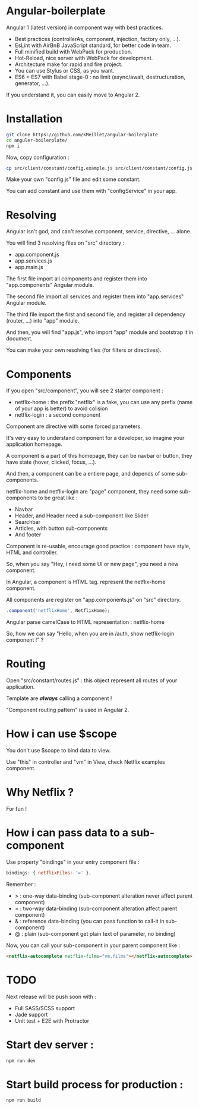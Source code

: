 # Angular-boilerplate

Angular 1 (latest version) in component way with best practices.

- Best practices (controllerAs, component, injection, factory only, ...).
- EsLint with AirBnB JavaScript standard, for better code in team.
- Full minified build with WebPack for production.
- Hot-Reload, nice server with WebPack for development.
- Architecture make for rapid and fire project.
- You can use Stylus or CSS, as you want.
- ES6 + ES7 with Babel stage-0 : no limit (async/await, destructuration, generator, ...).

If you understand it, you can easily move to Angular 2.

# Installation

```sh
git clone https://github.com/kMeillet/angular-boilerplate
cd anguler-boilerplate/
npm i
```

Now, copy configuration :

```sh
cp src/client/constant/config.example.js src/client/constant/config.js
```

Make your own "config.js" file and edit some constant.

You can add constant and use them with "configService" in your app.

# Resolving

Angular isn't god, and can't resolve component, service, directive, ... alone.

You will find 3 resolving files on "src" directory :

- app.component.js
- app.services.js
- app.main.js

The first file import all components and register them into "app.components" Angular module.

The second file import all services and register them into "app.services" Angular module.

The third file import the first and second file, and register all dependency (router, ...) into "app" module.

And then, you will find "app.js", who import "app" module and bootstrap it in document.

You can make your own resolving files (for filters or directives).

# Components

If you open "src/component", you will see 2 starter component :

- netflix-home : the prefix "netflix" is a fake, you can use any prefix (name of your app is better) to avoid colision
- netflix-login : a second component

Component are directive with some forced parameters.

It's very easy to understand component for a developer, so imagine your application homepage.

A component is a part of this homepage, they can be navbar or button, they have state (hover, clicked, focus, ...).

And then, a component can be a entiere page, and depends of some sub-components.

netflix-home and netflix-login are "page" component, they need some sub-components to be great like :

- Navbar
- Header, and Header need a sub-component like Slider
- Searchbar
- Articles, with button sub-components
- And footer

Component is re-usable, encourage good practice : component have style, HTML and controller.

So, when you say "Hey, i need some UI or new page", you need a new component.

In Angular, a component is HTML tag. <netflix-home></netflix-home> represent the netflix-home component.

All components are register on "app.components.js" on "src" directory.

```js
.component('netflixHome', NetflixHome);
````

Angular parse camelCase to HTML representation : netflix-home

So, how we can say "Hello, when you are in /auth, show netflix-login component !" ?

# Routing

Open "src/constant/routes.js" : this object represent all routes of your application.

Template are ***always*** calling a component !

"Component routing pattern" is used in Angular 2.

# How i can use $scope

You don't use $scope to bind data to view.

Use "this" in controller and "vm" in View, check Netflix examples component.

# Why Netflix ?

For fun !

# How i can pass data to a sub-component

Use property "bindings" in your entry component file :

```js
bindings: { netflixFilms: '=' },
```

Remember :

- \> : one-way data-binding (sub-component alteration never affect parent component)
- = : two-way data-binding (sub-component alteration affect parent component)
- & : reference data-binding (you can pass function to call-it in sub-component)
- @ : plain (sub-component get plain text of parameter, no binding)

Now, you can call your sub-component in your parent component like :

```html
<netflix-autocomplete netflix-films="vm.films"></netflix-autocomplete>
```

# TODO

Next release will be push soon with :

- Full SASS/SCSS support
- Jade support
- Unit test + E2E with Protractor

# Start dev server :

```sh
npm run dev
```

# Start build process for production :

```sh
npm run build
```
